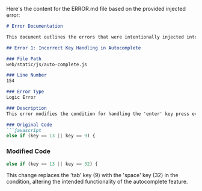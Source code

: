 Here's the content for the ERROR.md file based on the provided injected error:

```markdown
# Error Documentation

This document outlines the errors that were intentionally injected into the codebase for testing and educational purposes. It was generated on [current date].

## Error 1: Incorrect Key Handling in Autocomplete

### File Path
web/static/js/auto-complete.js

### Line Number
154

### Error Type
Logic Error

### Description
This error modifies the condition for handling the 'enter' key press event. It now incorrectly includes the 'space' key (32) instead of the 'tab' key (9), which could lead to unexpected behavior when users interact with form fields. This may cause the autocomplete to trigger on space key presses, disrupting normal text input and potentially affecting the user experience.

### Original Code
```javascript
else if (key == 13 || key == 9) {
```

### Modified Code
```javascript
else if (key == 13 || key == 32) {
```

This change replaces the 'tab' key (9) with the 'space' key (32) in the condition, altering the intended functionality of the autocomplete feature.
```